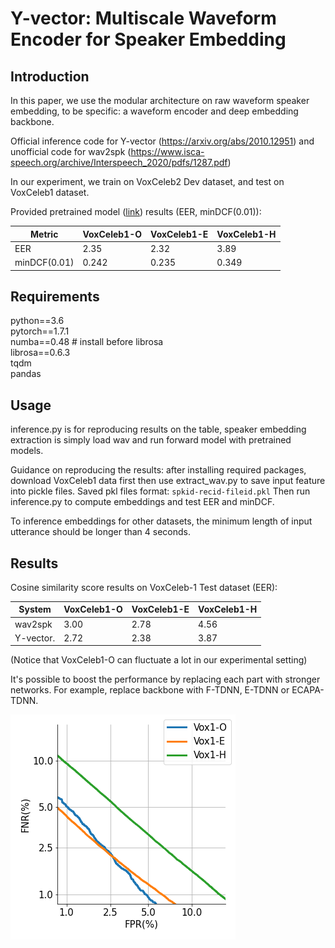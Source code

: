 # Y-vector: Multiscale Waveform Encoder for Speaker Embedding

## Introduction
In this paper, we use the modular architecture on raw waveform speaker embedding, to be specific: a waveform encoder and deep embedding backbone. 

Official inference code for Y-vector (https://arxiv.org/abs/2010.12951) and unofficial code for wav2spk (https://www.isca-speech.org/archive/Interspeech_2020/pdfs/1287.pdf)

In our experiment, we train on VoxCeleb2 Dev dataset, and test on VoxCeleb1 dataset. 

Provided pretrained model ([link](https://drive.google.com/file/d/1JEwgkz3u5INZYkqS8-WWL1WNnKLQA8Eo/view?usp=sharing)) results (EER, minDCF(0.01)): 

| Metric        |VoxCeleb1-O  | VoxCeleb1-E  |VoxCeleb1-H | 
|------------------|------------------|------------------|------------------|
| EER      | 2.35            | 2.32              | 3.89             |
| minDCF(0.01)       | 0.242              |  0.235            | 0.349           |

## Requirements
python==3.6\
pytorch==1.7.1\
numba==0.48 # install before librosa\
librosa==0.6.3\
tqdm\
pandas

## Usage

inference.py is for reproducing results on the table, speaker embedding extraction is simply load wav and run forward model with pretrained models.

Guidance on reproducing the results: after installing required packages, download VoxCeleb1 data first then use extract_wav.py to save input feature into pickle files. Saved pkl files format: ``spkid-recid-fileid.pkl`` Then run inference.py to compute embeddings and test EER and minDCF. 

To inference embeddings for other datasets, the minimum length of input utterance should be longer than 4 seconds. 


## Results 

Cosine similarity score results on VoxCeleb-1 Test dataset (EER):

| System         |VoxCeleb1-O | VoxCeleb1-E  |VoxCeleb1-H | 
|------------------|------------------|------------------|------------------|
| wav2spk       | 3.00             | 2.78              | 4.56             |
| Y-vector.       | 2.72              |   2.38            | 3.87             |

(Notice that VoxCeleb1-O can fluctuate a lot in our experimental setting)

It's possible to boost the performance by replacing each part with stronger networks. For example, replace backbone with F-TDNN, E-TDNN or ECAPA-TDNN.

![DET](./pretrained/DET_Curve.png)

